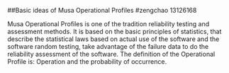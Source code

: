 

##Basic ideas of Musa Operational Profiles
#zengchao 13126168

Musa Operational Profiles is one of the tradition reliability testing and assessment methods. It is based on the basic principles of statistics, that describe the statistical laws based on actual use of the software and the software random testing, take advantage of the failure data to do the reliability assessment of the software. The definition of the Operational Profile is: Operation and the probability of occurrence.
